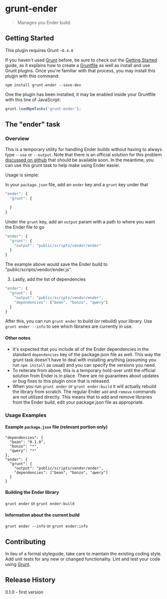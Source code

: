 # grunt-ender

> Manages you Ender build.

## Getting Started
This plugin requires Grunt `~0.4.0`

If you haven't used [Grunt](http://gruntjs.com/) before, be sure to check out the [Getting Started](http://gruntjs.com/getting-started) guide, as it explains how to create a [Gruntfile](http://gruntjs.com/sample-gruntfile) as well as install and use Grunt plugins. Once you're familiar with that process, you may install this plugin with this command:

```shell
npm install grunt-ender --save-dev
```

One the plugin has been installed, it may be enabled inside your Gruntfile with this line of JavaScript:

```js
grunt.loadNpmTasks('grunt-ender');
```

## The "ender" task

### Overview
This is a temporary utility for handling Ender builds without having to always type `--use` or `--output`. Note that there is an official solution for this problem [discussed on github](https://github.com/ender-js/Ender/issues/131) that should be available soon. In the meantime, you can use this grunt task to help make using Ender easier.

Usage is simple:

In your `package.json` file, add an `ender` key and a `grunt` key under that

```js
"ender": {
  "grunt": {

  }
}
```

Under the `grunt` key, add an `output` param with a path to where you want the Ender file to go

```js
"ender": {
  "grunt": {
    "output": "public/scripts/vendor/ender"
  }
}
```

The example above would save the Ender build to "public/scripts/vendor/ender.js".

3. Lastly, add the list of dependencies

```js
"ender": {
  "grunt": {
    "output": "public/scripts/vendor/ender",
    "dependencies": ["bean", "bonzo", "qwery"]
  }
}
```

After this, you can run `grunt ender` to build (or rebuild) your library. Use `grunt ender --info` to see which libraries are currently in use.

#### Other notes

- It's expected that you include all of the Ender dependencies in the standard `dependencies` key of the package.json file as well. This way the grunt task doesn't have to deal with installing anything (assuming you run `npm install` as usual) and you can specify the versions you need.
- To reiterate from above, this is a temporary hold-over until the official solution from Ender is in place. There are no guarantees about updates or bug fixes to this plugin once that is released.
- When you run `grunt ender` or `grunt ender:build` it will actually rebuild the library from scratch. The regular Ender `add` and `remove` commands are not utilized directly. This means that to add and remove libraries from the Ender build, edit your package.json file as appropriate.

### Usage Examples

#### Example `package.json` file (relevant portion only)

    "dependencies": {
      "bean": "0.1.0",
      "bonzo": "*",
      "qwery": "*"
    },
    "ender": {
      "grunt": {
        "output": "public/scripts/vendor/ender",
        "dependencies": ["bean", "bonzo", "qwery"]
      }
    }

#### Building the Ender library

`grunt ender` or `grunt ender:build`

#### Information about the current build
`grunt ender --info` or `grunt ender:info`

## Contributing
In lieu of a formal styleguide, take care to maintain the existing coding style. Add unit tests for any new or changed functionality. Lint and test your code using [Grunt](http://gruntjs.com/).

## Release History
0.1.0 - first version
